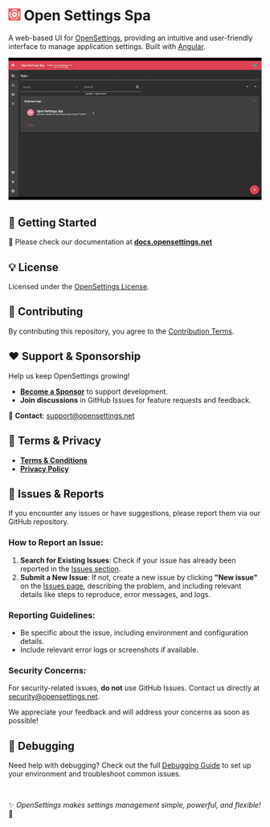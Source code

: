 # <img src="logo/open-settings-logo.png" alt="Header" width="24"/> Open Settings Spa

A web-based UI for [OpenSettings](https://github.com/OpenSettings/open-settings), providing an intuitive and user-friendly interface to manage application settings. Built with [Angular](https://angular.dev/overview).

![Demo](https://raw.githubusercontent.com/OpenSettings/open-settings-docs/master/docs/v1/assets/gifs/demo.gif)

## 🚀 Getting Started

📖 Please check our documentation at **[docs.opensettings.net](https://docs.opensettings.net)**  

## 💡 License  

Licensed under the [OpenSettings License](https://opensettings.net/license).

## 🤝 Contributing

By contributing this repository, you agree to the [Contribution Terms](https://opensettings.net/contribution-terms).

## ❤️ Support & Sponsorship  

Help us keep OpenSettings growing!  

- **[Become a Sponsor](https://opensettings.net/become-a-sponsor)** to support development.  
- **Join discussions** in GitHub Issues for feature requests and feedback.  

📧 **Contact**: [support@opensettings.net](mailto:support@opensettings.net)  

## 📜 Terms & Privacy  

- **[Terms & Conditions](https://opensettings.net/terms-and-conditions)**  
- **[Privacy Policy](https://opensettings.net/privacy-policy)**  

## 🐞 Issues & Reports

If you encounter any issues or have suggestions, please report them via our GitHub repository.

### How to Report an Issue:
1. **Search for Existing Issues**: Check if your issue has already been reported in the [Issues section](https://github.com/OpenSettings/open-settings-spa/issues).
2. **Submit a New Issue**: If not, create a new issue by clicking **"New issue"** on the [Issues page](https://github.com/OpenSettings/open-settings-spa/issues), describing the problem, and including relevant details like steps to reproduce, error messages, and logs.

### Reporting Guidelines:
- Be specific about the issue, including environment and configuration details.
- Include relevant error logs or screenshots if available.

### Security Concerns:
For security-related issues, **do not** use GitHub Issues. Contact us directly at [security@opensettings.net](mailto:security@opensettings.net).

We appreciate your feedback and will address your concerns as soon as possible!

## 🔧 Debugging

Need help with debugging? Check out the full [Debugging Guide](https://docs.opensettings.net/docs/debugging) to set up your environment and troubleshoot common issues.

<br>

✨ *OpenSettings makes settings management simple, powerful, and flexible!* 🚀
